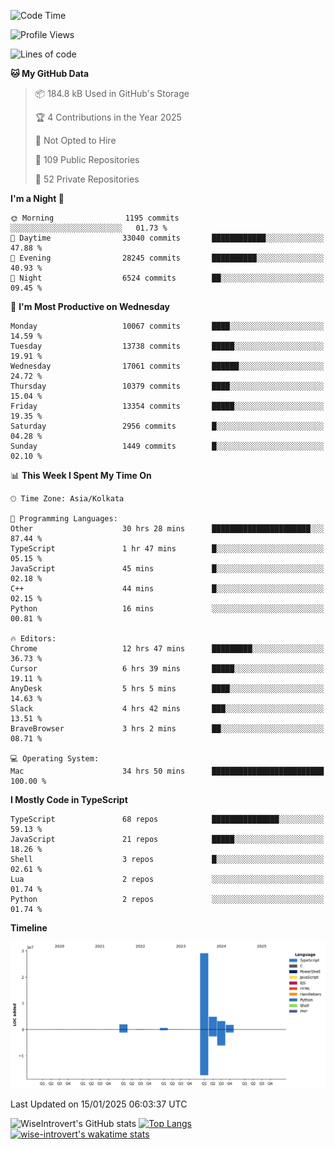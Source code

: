 <!--START_SECTION:waka-->
![Code Time](http://img.shields.io/badge/Code%20Time-2%2C121%20hrs%2031%20mins-blue)

![Profile Views](http://img.shields.io/badge/Profile%20Views-0-blue)

![Lines of code](https://img.shields.io/badge/From%20Hello%20World%20I%27ve%20Written-41.9%20million%20lines%20of%20code-blue)

**🐱 My GitHub Data** 

> 📦 184.8 kB Used in GitHub's Storage 
 > 
> 🏆 4 Contributions in the Year 2025
 > 
> 🚫 Not Opted to Hire
 > 
> 📜 109 Public Repositories 
 > 
> 🔑 52 Private Repositories 
 > 
**I'm a Night 🦉** 

```text
🌞 Morning                1195 commits        ░░░░░░░░░░░░░░░░░░░░░░░░░   01.73 % 
🌆 Daytime                33040 commits       ████████████░░░░░░░░░░░░░   47.88 % 
🌃 Evening                28245 commits       ██████████░░░░░░░░░░░░░░░   40.93 % 
🌙 Night                  6524 commits        ██░░░░░░░░░░░░░░░░░░░░░░░   09.45 % 
```
📅 **I'm Most Productive on Wednesday** 

```text
Monday                   10067 commits       ████░░░░░░░░░░░░░░░░░░░░░   14.59 % 
Tuesday                  13738 commits       █████░░░░░░░░░░░░░░░░░░░░   19.91 % 
Wednesday                17061 commits       ██████░░░░░░░░░░░░░░░░░░░   24.72 % 
Thursday                 10379 commits       ████░░░░░░░░░░░░░░░░░░░░░   15.04 % 
Friday                   13354 commits       █████░░░░░░░░░░░░░░░░░░░░   19.35 % 
Saturday                 2956 commits        █░░░░░░░░░░░░░░░░░░░░░░░░   04.28 % 
Sunday                   1449 commits        █░░░░░░░░░░░░░░░░░░░░░░░░   02.10 % 
```


📊 **This Week I Spent My Time On** 

```text
🕑︎ Time Zone: Asia/Kolkata

💬 Programming Languages: 
Other                    30 hrs 28 mins      ██████████████████████░░░   87.44 % 
TypeScript               1 hr 47 mins        █░░░░░░░░░░░░░░░░░░░░░░░░   05.15 % 
JavaScript               45 mins             █░░░░░░░░░░░░░░░░░░░░░░░░   02.18 % 
C++                      44 mins             █░░░░░░░░░░░░░░░░░░░░░░░░   02.15 % 
Python                   16 mins             ░░░░░░░░░░░░░░░░░░░░░░░░░   00.81 % 

🔥 Editors: 
Chrome                   12 hrs 47 mins      █████████░░░░░░░░░░░░░░░░   36.73 % 
Cursor                   6 hrs 39 mins       █████░░░░░░░░░░░░░░░░░░░░   19.11 % 
AnyDesk                  5 hrs 5 mins        ████░░░░░░░░░░░░░░░░░░░░░   14.63 % 
Slack                    4 hrs 42 mins       ███░░░░░░░░░░░░░░░░░░░░░░   13.51 % 
BraveBrowser             3 hrs 2 mins        ██░░░░░░░░░░░░░░░░░░░░░░░   08.71 % 

💻 Operating System: 
Mac                      34 hrs 50 mins      █████████████████████████   100.00 % 
```

**I Mostly Code in TypeScript** 

```text
TypeScript               68 repos            ███████████████░░░░░░░░░░   59.13 % 
JavaScript               21 repos            █████░░░░░░░░░░░░░░░░░░░░   18.26 % 
Shell                    3 repos             █░░░░░░░░░░░░░░░░░░░░░░░░   02.61 % 
Lua                      2 repos             ░░░░░░░░░░░░░░░░░░░░░░░░░   01.74 % 
Python                   2 repos             ░░░░░░░░░░░░░░░░░░░░░░░░░   01.74 % 
```



**Timeline**

![Lines of Code chart](https://raw.githubusercontent.com/wise-introvert/wise-introvert/master/assets/bar_graph.png)


 Last Updated on 15/01/2025 06:03:37 UTC
<!--END_SECTION:waka-->

![WiseIntrovert's GitHub stats](https://github-readme-stats.vercel.app/api?username=wise-introvert&count_private=true&show_icons=true)
[![Top Langs](https://github-readme-stats.vercel.app/api/top-langs/?username=wise-introvert&langs_count=10)](https://github.com/anuraghazra/github-readme-stats)
[![wise-introvert's wakatime stats](https://github-readme-stats.vercel.app/api/wakatime?username=wiseintrovert)](https://github.com/anuraghazra/github-readme-stats)

